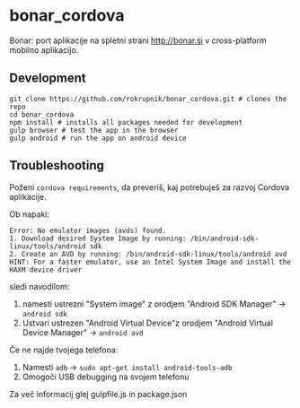 # bonar_cordova
Bonar: port aplikacije na spletni strani http://bonar.si v cross-platform mobilno aplikacijo.

## Development

    git clone https://github.com/rokrupnik/bonar_cordova.git # clones the repo
    cd bonar_cordova
    npm install # installs all packages needed for development
    gulp browser # test the app in the browser
    gulp android # run the app on android device

## Troubleshooting
Poženi `cordova requirements`, da preveriš, kaj potrebuješ za razvoj Cordova aplikacije.

Ob napaki:

    Error: No emulator images (avds) found.
    1. Download desired System Image by running: /bin/android-sdk-linux/tools/android sdk
    2. Create an AVD by running: /bin/android-sdk-linux/tools/android avd
    HINT: For a faster emulator, use an Intel System Image and install the HAXM device driver

sledi navodilom:
1. namesti ustrezni "System image" z orodjem "Android SDK Manager" -> `android sdk`  
2. Ustvari ustrezen "Android Virtual Device"z orodjem "Android Virtual Device Manager" -> `android avd`

Če ne najde tvojega telefona:  
1. Namesti `adb` -> `sudo apt-get install android-tools-adb`  
2. Omogoči USB debugging na svojem telefonu

Za več informacij glej gulpfile.js in package.json